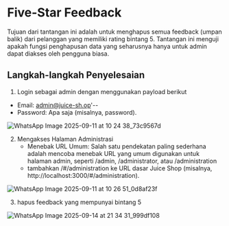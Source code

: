 # Five-Star Feedback

Tujuan dari tantangan ini adalah untuk menghapus semua feedback (umpan balik) dari pelanggan yang memiliki rating bintang 5. Tantangan ini menguji apakah fungsi penghapusan data yang seharusnya hanya untuk admin dapat diakses oleh pengguna biasa.

## Langkah-langkah Penyelesaian
1. Login sebagai admin dengan menggunakan payload berikut
  - Email: admin@juice-sh.op'-- 
  - Password: Apa saja (misalnya, password).
  
![WhatsApp Image 2025-09-11 at 10 24 38_73c9567d](https://github.com/user-attachments/assets/f77ae22e-32dd-4246-bf17-fb8321c597ae)

2. Mengakses Halaman Administrasi
   - Menebak URL Umum: Salah satu pendekatan paling sederhana adalah mencoba menebak URL yang umum digunakan untuk halaman admin, seperti /admin, /administrator, atau /administration
   - tambahkan /#/administration ke URL dasar Juice Shop (misalnya, http://localhost:3000/#/administration).

![WhatsApp Image 2025-09-11 at 10 26 51_0d8af23f](https://github.com/user-attachments/assets/4e2597af-b94e-4de4-9ac0-97420d980c75)

3. hapus feedback yang mempunyai bintang 5

![WhatsApp Image 2025-09-14 at 21 34 31_999df108](https://github.com/user-attachments/assets/098ef1ee-1638-4b7e-b0b6-e84c6c6eeab5)
